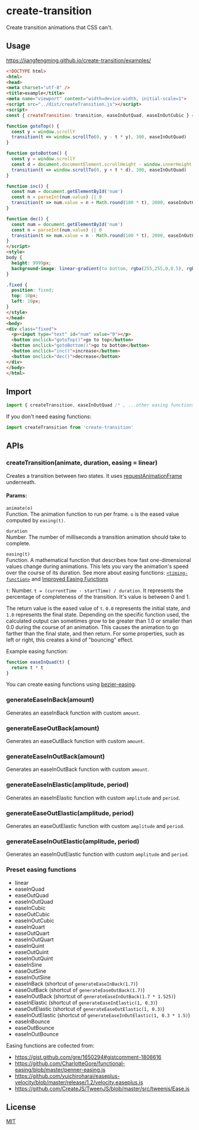 # create-transition
Create transition animations that CSS can't.


## Usage

https://jiangfengming.github.io/create-transition/examples/
```html
<!DOCTYPE html>
<html>
<head>
<meta charset="utf-8" />
<title>example</title>
<meta name="viewport" content="width=device-width, initial-scale=1">
<script src="../dist/createTransition.js"></script>
<script>
const { createTransition: transition, easeInOutQuad, easeInOutCubic } = createTransition

function gotoTop() {
  const y = window.scrollY
  transition(t => window.scrollTo(0, y - t * y), 300, easeInOutQuad)
}

function gotoBottom() {
  const y = window.scrollY
  const d = document.documentElement.scrollHeight - window.innerHeight - window.scrollY
  transition(t => window.scrollTo(0, y + t * d), 300, easeInOutQuad)
}

function inc() {
  const num = document.getElementById('num')
  const n = parseInt(num.value) || 0
  transition(t => num.value = n + Math.round(100 * t), 2000, easeInOutCubic)
}

function dec() {
  const num = document.getElementById('num')
  const n = parseInt(num.value) || 0
  transition(t => num.value = n - Math.round(100 * t), 2000, easeInOutCubic)
}
</script>
<style>
body {
  height: 9999px;
  background-image: linear-gradient(to bottom, rgba(255,255,0,0.5), rgba(0,0,255,0.5));
}

.fixed {
  position: fixed;
  top: 10px;
  left: 10px;
}
</style>
</head>
<body>
<div class="fixed">
  <p><input type="text" id="num" value="0"></p>
  <button onclick="gotoTop()">go to top</button>
  <button onclick="gotoBottom()">go to bottom</button>
  <button onclick="inc()">increase</button>
  <button onclick="dec()">decrease</button>
</div>
</body>
</html>
```

## Import

```js
import { createTransition, easeInOutQuad /* , ...other easing functions */} from 'create-transition'
```

If you don't need easing functions:

```js
import createTransition from 'create-transition'
```

## APIs

### createTransition(animate, duration, easing = linear)
Creates a transition between two states. It uses
[requestAnimationFrame](https://developer.mozilla.org/en-US/docs/Web/API/Window/requestAnimationFrame) underneath.

#### Params:

`animate(o)`  
Function. The animation function to run per frame. `o` is the eased value computed by `easing(t)`.

`duration`  
Number. The number of milliseconds a transition animation should take to complete.

`easing(t)`  
Function. A mathematical function that describes how fast one-dimensional values change during animations.
This lets you vary the animation's speed over the course of its duration. See more about easing functions:
[`<timing-function>`](https://developer.mozilla.org/en-US/docs/Web/CSS/single-transition-timing-function) and
[Improved Easing Functions](https://joshondesign.com/2013/03/01/improvedEasingEquations)

`t`: Number. `t = (currentTime - startTime) / duration`. It represents the percentage of completeness of the transition.
It's value is between 0 and 1.

The return value is the eased value of `t`. `0.0` represents the initial state, and `1.0` represents the final state.
Depending on the specific function used, the calculated output can sometimes grow to be greater than 1.0 or smaller
than 0.0 during the course of an animation. This causes the animation to go farther than the final state, and then
return. For some properties, such as left or right, this creates a kind of "bouncing" effect.

Example easing function:
```js
function easeInQuad(t) {
  return t * t
}
```

You can create easing functions using [bezier-easing](https://github.com/gre/bezier-easing).


### generateEaseInBack(amount)
Generates an easeInBack function with custom `amount`.

### generateEaseOutBack(amount)
Generates an easeOutBack function with custom `amount`.

### generateEaseInOutBack(amount)
Generates an easeInOutBack function with custom `amount`.

### generateEaseInElastic(amplitude, period)
Generates an easeInElastic function with custom `amplitude` and `period`.

### generateEaseOutElastic(amplitude, period)
Generates an easeOutElastic function with custom `amplitude` and `period`.

### generateEaseInOutElastic(amplitude, period)
Generates an easeInOutElastic function with custom `amplitude` and `period`.

### Preset easing functions
* linear
* easeInQuad
* easeOutQuad
* easeInOutQuad
* easeInCubic
* easeOutCubic
* easeInOutCubic
* easeInQuart
* easeOutQuart
* easeInOutQuart
* easeInQuint
* easeOutQuint
* easeInOutQuint
* easeInSine
* easeOutSine
* easeInOutSine
* easeInBack (shortcut of `generateEaseInBack(1.7)`)
* easeOutBack (shortcut of `generateEaseOutBack(1.7)`)
* easeInOutBack (shortcut of `generateEaseInOutBack(1.7 * 1.525)`)
* easeInElastic (shortcut of `generateEaseInElastic(1, 0.3)`)
* easeOutElastic (shortcut of `generateEaseOutElastic(1, 0.3)`)
* easeInOutElastic (shortcut of `generateEaseInOutElastic(1, 0.3 * 1.5)`)
* easeInBounce
* easeOutBounce
* easeInOutBounce 

Easing functions are collected from:
* https://gist.github.com/gre/1650294#gistcomment-1806616
* https://github.com/CharlotteGore/functional-easing/blob/master/penner-easing.js
* https://github.com/yuichiroharai/easeplus-velocity/blob/master/release/1.2/velocity.easeplus.js
* https://github.com/CreateJS/TweenJS/blob/master/src/tweenjs/Ease.js

## License
[MIT](LICENSE)

